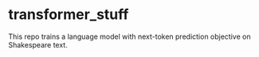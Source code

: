 # transformer_stuff

This repo trains a language model with next-token prediction objective on Shakespeare text.